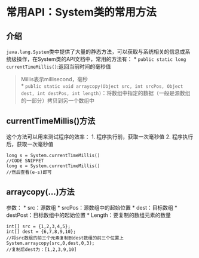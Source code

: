 # 常用API：System类的常用方法
## 介绍
`java.lang.System`类中提供了大量的静态方法，可以获取与系统相关的信息或系统级操作，在System类的API文档中，常用的方法有：
	* `public static long currentTimeMillis()`:返回当前时间的毫秒值
> 	Millis表示millisecond，毫秒  
	* `public static void arraycopy(Object src, int srcPos, Object dest, int destPos, int length)`：将数组中指定的数据（一般是源数组的一部分）拷贝到另一个数组中
	
## currentTimeMillis()方法
这个方法可以用来测试程序的效率：
	1. 程序执行前，获取一次毫秒值
	2. 程序执行后，获取一次毫秒值
```
long s = System.currentTimeMillis()
//CODE SNIPPET
long e = System.currentTimeMillis()
//然后查看(e-s)即可
```
## arraycopy(…)方法
参数：
	* src：源数组
	* srcPos：源数组中的起始位置
	* dest：目标数组
	* destPost：目标数组中的起始位置
	* Length：要复制的数组元素的数量
```
int[] src = {1,2,3,4,5};
int[] dest = {6,7,8,9,10};
//将src数组的前三个元素复制到dest数组的前三个位置上
System.arraycopy(src,0,dest,0,3);
//复制后dest为：[1,2,3,9,10]
```

